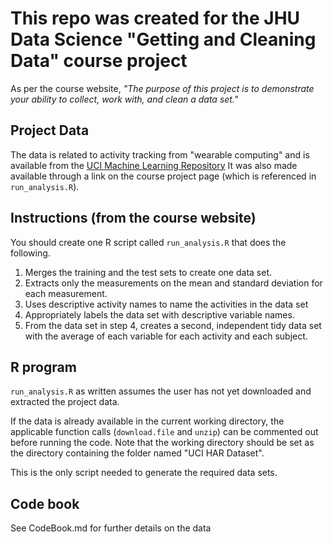 # This repo was created for the JHU Data Science "Getting and Cleaning Data" course project

As per the course website, *"The purpose of this project is to demonstrate your ability to collect, work with, and clean a data set."*

## Project Data

The data is related to activity tracking from "wearable computing" and is available from the 
[UCI Machine Learning Repository](http://archive.ics.uci.edu/ml/datasets/Human+Activity+Recognition+Using+Smartphones) 
It was also made available through a link on the course project page (which is referenced in ```run_analysis.R```).

## Instructions (from the course website) 

You should create one R script called ```run_analysis.R``` that does the following. 

1. Merges the training and the test sets to create one data set.
2. Extracts only the measurements on the mean and standard deviation for each measurement. 
3. Uses descriptive activity names to name the activities in the data set
4. Appropriately labels the data set with descriptive variable names. 
5. From the data set in step 4, creates a second, independent tidy data set with the average of each variable for each activity and each subject. 


## R program

```run_analysis.R``` as written assumes the user has not yet downloaded and extracted the project data.

If the data is already available in the current working directory, the applicable function calls (```download.file``` and ```unzip```)
can be commented out before running the code.  Note that the working directory should be set as the directory containing the folder named 
"UCI HAR Dataset". 

This is the only script needed to generate the required data sets.
 

## Code book

See CodeBook.md for further details on the data